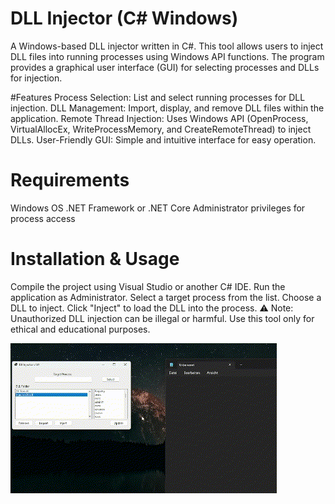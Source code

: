 # DLL Injector (C# Windows)
A Windows-based DLL injector written in C#. This tool allows users to inject DLL files into running processes using Windows API functions. The program provides a graphical user interface (GUI) for selecting processes and DLLs for injection.

#Features
Process Selection: List and select running processes for DLL injection.
DLL Management: Import, display, and remove DLL files within the application.
Remote Thread Injection: Uses Windows API (OpenProcess, VirtualAllocEx, WriteProcessMemory, and CreateRemoteThread) to inject DLLs.
User-Friendly GUI: Simple and intuitive interface for easy operation.
# Requirements
Windows OS
.NET Framework or .NET Core
Administrator privileges for process access
# Installation & Usage
Compile the project using Visual Studio or another C# IDE.
Run the application as Administrator.
Select a target process from the list.
Choose a DLL to inject.
Click "Inject" to load the DLL into the process.
⚠ Note: Unauthorized DLL injection can be illegal or harmful. Use this tool only for ethical and educational purposes.

![alt text](https://github.com/DustinWorlds/Dll-Injector/blob/main/Dll%20Injector%20Gif.gif)
